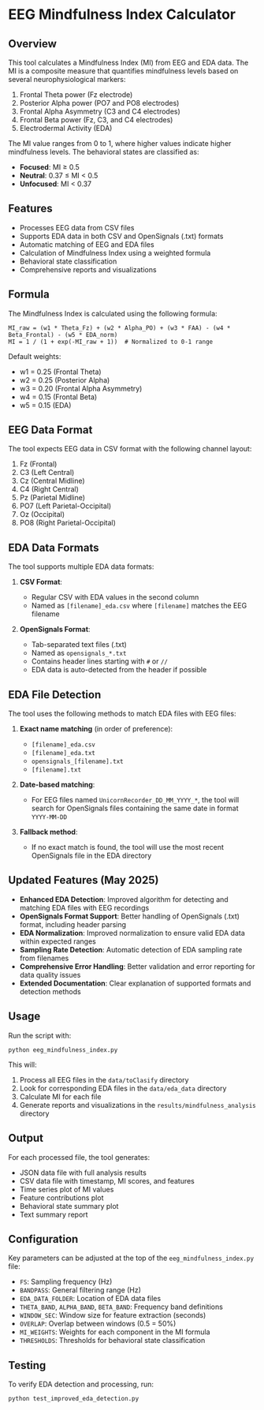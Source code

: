 # EEG Mindfulness Index Calculator

## Overview

This tool calculates a Mindfulness Index (MI) from EEG and EDA data. The MI is a composite measure that quantifies mindfulness levels based on several neurophysiological markers:

1. Frontal Theta power (Fz electrode)
2. Posterior Alpha power (PO7 and PO8 electrodes)
3. Frontal Alpha Asymmetry (C3 and C4 electrodes)
4. Frontal Beta power (Fz, C3, and C4 electrodes)
5. Electrodermal Activity (EDA)

The MI value ranges from 0 to 1, where higher values indicate higher mindfulness levels. The behavioral states are classified as:
- **Focused**: MI ≥ 0.5
- **Neutral**: 0.37 ≤ MI < 0.5
- **Unfocused**: MI < 0.37

## Features

- Processes EEG data from CSV files
- Supports EDA data in both CSV and OpenSignals (.txt) formats
- Automatic matching of EEG and EDA files
- Calculation of Mindfulness Index using a weighted formula
- Behavioral state classification
- Comprehensive reports and visualizations

## Formula

The Mindfulness Index is calculated using the following formula:

```
MI_raw = (w1 * Theta_Fz) + (w2 * Alpha_PO) + (w3 * FAA) - (w4 * Beta_Frontal) - (w5 * EDA_norm)
MI = 1 / (1 + exp(-MI_raw + 1))  # Normalized to 0-1 range
```

Default weights:
- w1 = 0.25 (Frontal Theta)
- w2 = 0.25 (Posterior Alpha)
- w3 = 0.20 (Frontal Alpha Asymmetry)
- w4 = 0.15 (Frontal Beta)
- w5 = 0.15 (EDA)

## EEG Data Format

The tool expects EEG data in CSV format with the following channel layout:
1. Fz (Frontal)
2. C3 (Left Central)
3. Cz (Central Midline)
4. C4 (Right Central)
5. Pz (Parietal Midline)
6. PO7 (Left Parietal-Occipital)
7. Oz (Occipital)
8. PO8 (Right Parietal-Occipital)

## EDA Data Formats

The tool supports multiple EDA data formats:

1. **CSV Format**:
   - Regular CSV with EDA values in the second column
   - Named as `[filename]_eda.csv` where `[filename]` matches the EEG filename

2. **OpenSignals Format**:
   - Tab-separated text files (.txt)
   - Named as `opensignals_*.txt`
   - Contains header lines starting with `#` or `//`
   - EDA data is auto-detected from the header if possible

## EDA File Detection

The tool uses the following methods to match EDA files with EEG files:

1. **Exact name matching** (in order of preference):
   - `[filename]_eda.csv`
   - `[filename]_eda.txt`
   - `opensignals_[filename].txt`
   - `[filename].txt`

2. **Date-based matching**:
   - For EEG files named `UnicornRecorder_DD_MM_YYYY_*`, the tool will search for OpenSignals files containing the same date in format `YYYY-MM-DD`

3. **Fallback method**:
   - If no exact match is found, the tool will use the most recent OpenSignals file in the EDA directory

## Updated Features (May 2025)

- **Enhanced EDA Detection**: Improved algorithm for detecting and matching EDA files with EEG recordings
- **OpenSignals Format Support**: Better handling of OpenSignals (.txt) format, including header parsing
- **EDA Normalization**: Improved normalization to ensure valid EDA data within expected ranges
- **Sampling Rate Detection**: Automatic detection of EDA sampling rate from filenames
- **Comprehensive Error Handling**: Better validation and error reporting for data quality issues
- **Extended Documentation**: Clear explanation of supported formats and detection methods

## Usage

Run the script with:

```
python eeg_mindfulness_index.py
```

This will:
1. Process all EEG files in the `data/toClasify` directory
2. Look for corresponding EDA files in the `data/eda_data` directory
3. Calculate MI for each file
4. Generate reports and visualizations in the `results/mindfulness_analysis` directory

## Output

For each processed file, the tool generates:
- JSON data file with full analysis results
- CSV data file with timestamp, MI scores, and features
- Time series plot of MI values
- Feature contributions plot
- Behavioral state summary plot
- Text summary report

## Configuration

Key parameters can be adjusted at the top of the `eeg_mindfulness_index.py` file:

- `FS`: Sampling frequency (Hz)
- `BANDPASS`: General filtering range (Hz)
- `EDA_DATA_FOLDER`: Location of EDA data files
- `THETA_BAND`, `ALPHA_BAND`, `BETA_BAND`: Frequency band definitions
- `WINDOW_SEC`: Window size for feature extraction (seconds)
- `OVERLAP`: Overlap between windows (0.5 = 50%)
- `MI_WEIGHTS`: Weights for each component in the MI formula
- `THRESHOLDS`: Thresholds for behavioral state classification

## Testing

To verify EDA detection and processing, run:

```
python test_improved_eda_detection.py
```
